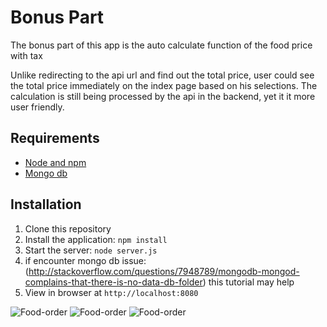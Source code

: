 # Bonus Part

The bonus part of this app is the auto calculate function of the food price with tax

Unlike redirecting to the api url and find out the total price, user could see the total price immediately on the index page based on his selections. The calculation is still being processed by the api in the backend, yet it it more user friendly.

## Requirements

- [Node and npm](http://nodejs.org)
- [Mongo db](https://www.mongodb.org/)

## Installation

1. Clone this repository
2. Install the application: `npm install`
3. Start the server: `node server.js`
4. if encounter mongo db issue: (http://stackoverflow.com/questions/7948789/mongodb-mongod-complains-that-there-is-no-data-db-folder)  this tutorial may help
4. View in browser at `http://localhost:8080`



![Food-order](http://junhui-li.com/images/bonus1.png)
![Food-order](http://junhui-li.com/images/bonus2.png)
![Food-order](http://junhui-li.com/images/bonus3.png)
